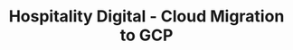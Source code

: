 ---
title: Hospitality Digital - Cloud Migration to GCP
ExternalLink: https://cdn2.hubspot.net/hubfs/732832/CaseStudy_CloudOps_GCP%20Cloud%20Migration.pdf
resources:
- name: "thumbnail"
  src: "hospitality_digital.png"
---